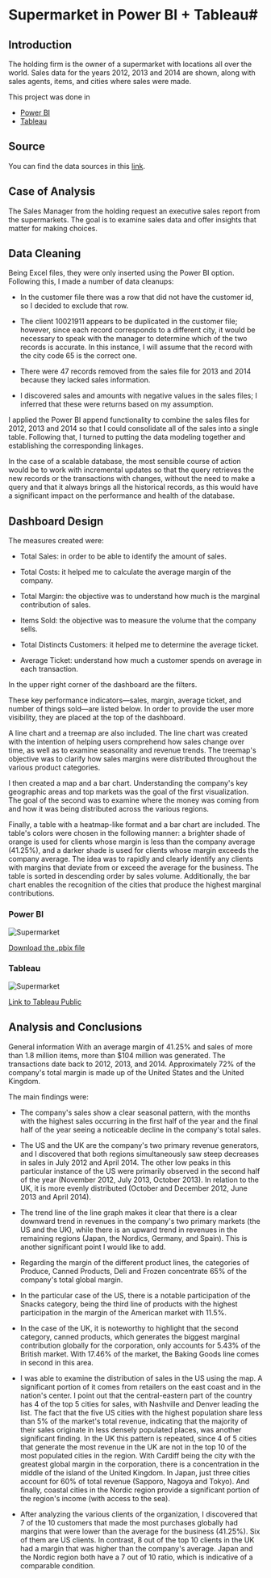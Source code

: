 # Supermarket in Power BI + Tableau#

## Introduction ##
The holding firm is the owner of a supermarket with locations all over the world. Sales data for the years 2012, 2013 and 2014 are shown, along with sales agents, items, and cities where sales were made. 

This project was done in
- [Power BI](https://github.com/morales-francisco/Dashboards/raw/main/Supermarket/Supermarket.pbix)
- [Tableau](https://public.tableau.com/app/profile/francisco8213/viz/SupermarketDashboard_16917085770440/SupermarketDashboard)

## Source ##
You can find the data sources in this [link](https://github.com/morales-francisco/Dashboards/tree/main/Supermarket/data).

## Case of Analysis ##

The Sales Manager from the holding request an executive sales report from the supermarkets. The goal is to examine sales data and offer insights that matter for making choices. 

## Data Cleaning ##
Being Excel files, they were only inserted using the Power BI option. Following this, I made a number of data cleanups:
- In the customer file there was a row that did not have the customer id, so I decided to exclude that row.

- The client 10021911 appears to be duplicated in the customer file; however, since each record corresponds to a different city, it would be necessary to speak with the manager to determine which of the two records is accurate. In this instance, I will assume that the record with the city code 65 is the correct one. 

- There were 47 records removed from the sales file for 2013 and 2014 because they lacked sales information. 

- I discovered sales and amounts with negative values in the sales files; I inferred that these were returns based on my assumption.

I applied the Power BI append functionality to combine the sales files for 2012, 2013 and 2014 so that I could consolidate all of the sales into a single table. Following that, I turned to putting the data modeling together and establishing the corresponding linkages. 

In the case of a scalable database, the most sensible course of action would be to work with incremental updates so that the query retrieves the new records or the transactions with changes, without the need to make a query and that it always brings all the historical records, as this would have a significant impact on the performance and health of the database.

## Dashboard Design ##

The measures created were:
- Total Sales: in order to be able to identify the amount of sales.

- Total Costs: it helped me to calculate the average margin of the company.

- Total Margin: the objective was to understand how much is the marginal contribution of sales.

- Items Sold: the objective was to measure the volume that the company sells.

- Total Distincts Customers: it helped me to determine the average ticket.

- Average Ticket: understand how much a customer spends on average in each transaction.

In the upper right corner of the dashboard are the filters.

These key performance indicators—sales, margin, average ticket, and number of things sold—are listed below. In order to provide the user more visibility, they are placed at the top of the dashboard.

A line chart and a treemap are also included. The line chart was created with the intention of helping users comprehend how sales change over time, as well as to examine seasonality and revenue trends. The treemap's objective was to clarify how sales margins were distributed throughout the various product categories.

I then created a map and a bar chart. Understanding the company's key geographic areas and top markets was the goal of the first visualization. The goal of the second was to examine where the money was coming from and how it was being distributed across the various regions.

Finally, a table with a heatmap-like format and a bar chart are included. The table's colors were chosen in the following manner: a brighter shade of orange is used for clients whose margin is less than the company average (41.25%), and a darker shade is used for clients whose margin exceeds the company average. The idea was to rapidly and clearly identify any clients with margins that deviate from or exceed the average for the business. The table is sorted in descending order by sales volume. Additionally, the bar chart enables the recognition of the cities that produce the highest marginal contributions.
### Power BI ###

![Supermarket](Images/Supermarket.jpg)

[Download the .pbix file](https://github.com/morales-francisco/Dashboards/raw/main/Supermarket/Supermarket.pbix)




### Tableau ###

![Supermarket](Images/Supermarket_Tableau.png)

[Link to Tableau Public](https://public.tableau.com/app/profile/francisco8213/viz/SupermarketDashboard_16917085770440/SupermarketDashboard)





## Analysis and Conclusions ##
General information With an average margin of 41.25% and sales of more than 1.8 million items, more than $104 million was generated. The transactions date back to 2012, 2013, and 2014. Approximately 72% of the company's total margin is made up of the United States and the United Kingdom.

The main findings were:

- The company's sales show a clear seasonal pattern, with the months with the highest sales occurring in the first half of the year and the final half of the year seeing a noticeable decline in the company's total sales.

- The US and the UK are the company's two primary revenue generators, and I discovered that both regions simultaneously saw steep decreases in sales in July 2012 and April 2014. The other low peaks in this particular instance of the US were primarily observed in the second half of the year (November 2012, July 2013, October 2013). In relation to the UK, it is more evenly distributed (October and December 2012, June 2013 and April 2014).

- The trend line of the line graph makes it clear that there is a clear downward trend in revenues in the company's two primary markets (the US and the UK), while there is an upward trend in revenues in the remaining regions (Japan, the Nordics, Germany, and Spain). This is another significant point I would like to add.

- Regarding the margin of the different product lines, the categories of Produce, Canned Products, Deli and Frozen concentrate 65% of the company's total global margin.

- In the particular case of the US, there is a notable participation of the Snacks category, being the third line of products with the highest participation in the margin of the American market with 11.5%.

- In the case of the UK, it is noteworthy to highlight that the second category, canned products, which generates the biggest marginal contribution globally for the corporation, only accounts for 5.43% of the British market. With 17.46% of the market, the Baking Goods line comes in second in this area.

- I was able to examine the distribution of sales in the US using the map. A significant portion of it comes from retailers on the east coast and in the nation's center. I point out that the central-eastern part of the country has 4 of the top 5 cities for sales, with Nashville and Denver leading the list. The fact that the five US cities with the highest population share less than 5% of the market's total revenue, indicating that the majority of their sales originate in less densely populated places, was another significant finding. In the UK this pattern is repeated, since 4 of 5 cities that generate the most revenue in the UK are not in the top 10 of the most populated cities in the region. With Cardiff being the city with the greatest global margin in the corporation, there is a concentration in the middle of the island of the United Kingdom. In Japan, just three cities account for 60% of total revenue (Sapporo, Nagoya and Tokyo). And finally, coastal cities in the Nordic region provide a significant portion of the region's income (with access to the sea).

- After analyzing the various clients of the organization, I discovered that 7 of the 10 customers that made the most purchases globally had margins that were lower than the average for the business (41.25%). Six of them are US clients. In contrast, 8 out of the top 10 clients in the UK had a margin that was higher than the company's average. Japan and the Nordic region both have a 7 out of 10 ratio, which is indicative of a comparable condition.


